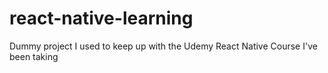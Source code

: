 # react-native-learning

Dummy project I used to keep up with the Udemy React Native Course I've been taking
